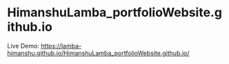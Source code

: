 # HimanshuLamba_portfolioWebsite.github.io

Live Demo: https://lamba-himanshu.github.io/HimanshuLamba_portfolioWebsite.github.io/
